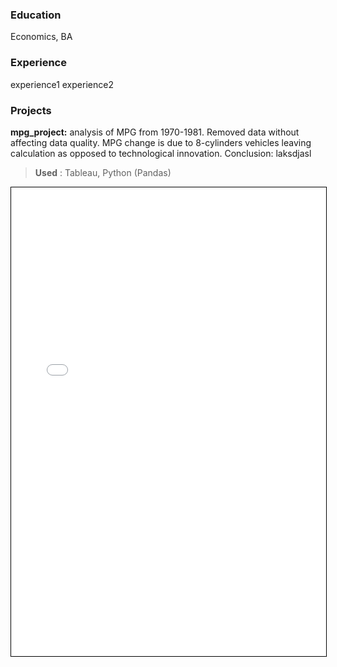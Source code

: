### Education
Economics, BA

### Experience
experience1
experience2

### Projects

**mpg_project:** analysis of MPG from 1970-1981. Removed data without affecting data quality. MPG change is due to 8-cylinders vehicles leaving calculation as opposed to technological innovation. Conclusion: laksdjasl
> **Used** : Tableau, Python (Pandas)

<iframe src="mpg_project.html" width="100%" height="750" allowfullscreen scrolling="yes" style="border: 1px solid black;"></iframe>



